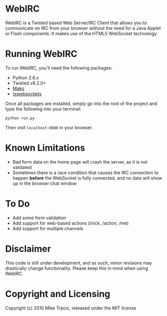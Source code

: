 # WebIRC #
WebIRC is a Twisted based Web Server/IRC Client that allows you to communicate on IRC from your browser
without the need for a Java Applet or Flash components.  It makes use of the HTML5 WebSocket technology

# Running WebIRC #
To run WebIRC, you'll need the following packages:

* Python 2.6.x
* Twisted v8.2.0+
* [Mako](http://www.makotemplates.org/)
* [txwebsockets](https://github.com/gleicon/txwebsockets)

Once all packages are installed, simply go into the root of the project and type the following into your terminal:

    python run.py

Then visit `localhost:8080` in your browser.

# Known Limitations #
* Bad form data on the home page will crash the server, as it is not validated
* Sometimes there is a race condition that causes the IRC connection to happen **before** the WebSocket is fully connected, and no data will show up in the browser chat window

# To Do #
* Add some form validation
* Add support for web-based actions (/nick, /action, /me)
* Add support for multiple channels


# Disclaimer #
This code is still under development, and as such, minor revisions may drastically change functionality.
Please keep this in mind when using WebIRC.
# Copyright and Licensing #
Copyright (c) 2010 Mike Trpcic, released under the MIT license
